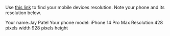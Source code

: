 Use [this link](https://www.webmobilefirst.com/en/devices/) to find your mobile devices resolution. Note your phone and its resolution below.

Your name:Jay Patel
Your phone model: iPhone 14 Pro Max
Resolution:428 pixels width
           928 pixels height 